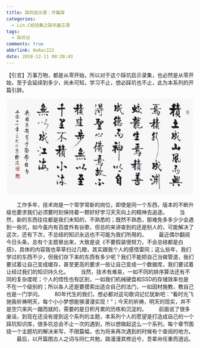 ```yaml
---
title: 踩坑启示录：开篇辞
categories:
  - Lin.C经验集之踩坑备忘录
tags:
  - 踩坑记
comments: true
abbrlink: 8e6ac222
date: 2018-12-11 08:20:43
---
```

【引言】万事万物，都是从零开始，所以对于这个踩坑启示录集，也必然是从零开始，至于会延续到多少，尚未可知，学习不止，想必踩坑也不止，此为本系列的开篇引辞。
<div align=center><img src="https://github.com/ttfisher/images/raw/master/2018/2018-12-11-01.jpg" width="500"/></div>
<!-- more -->

&emsp;&emsp;工作多年，技术岗是一个常学常新的岗位，即使是同一个东西，版本的不断升级也要求我们必须要时刻保持着一颗好好学习天天向上的精神去追逐。
&emsp;&emsp;当然，新的东西往往都是我们未知的，不熟悉的；既然不熟悉，那难免多多少少会遇到一些坑，如今虽内有百度外有谷歌，但总的来讲查到的还是别人的，可能解决了这次，还有下次，不总结的知识永远也不可能为我们所用的。
&emsp;&emsp;最近偶尔翻阅今日头条，总有个主题冒出来，大致是说《不要假装很努力，不会总结都是白搭》，具体的内容我也草草扫过几眼，其实跟我个人的感悟雷同；这么些年，我们学过的东西不少，但我们存下来的东西有多少呢？我们不能把自己当做管道，我们要试着让自己变成缓存，甚至更高的要求一些让自己变成一个数据库，我们要试着让经过我们的知识持久化。
&emsp;&emsp;当然，技术有难易，一如不同的排序算法还有不同的复杂度呢；个人的悟性也有区别，一如我们机械硬盘和SSD的存储效率也是不在一个级别的；所以各人还是要摸索出适合自己的法门，一如因材施教，教自己也是一门学问。
&emsp;&emsp;80年代生的我们，想必都对这句歌词记忆犹新吧：“看时光飞驰我祈祷明天，每个小小梦想能够漫漫实现！”；今天的祈祷，明天的现实，并不是空穴来风一蹴而就的，需要的是日积月累的历练和沉淀的。
&emsp;&emsp;前面说了很多废话，到现在还没有提到这个系列的主题，本系列个人的愿望是打造成自己的一个踩坑知识库，很多坑总会不止一次的遇到，所以想做起这么一个系列，每个章节围绕一个主题坑的解决来写，不限篇幅，也为将来再次遇到的时候有个查阅的地方。
&emsp;&emsp;最后，以开篇图古人之词与同仁共勉，路漫漫其修远兮，吾辈尚任重而道远。